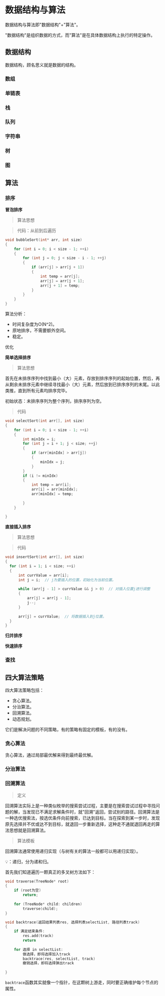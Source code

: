 # 数据结构与算法

数据结构与算法即"数据结构"+"算法"。

"数据结构"是组织数据的方式，而"算法"是在具体数据结构上执行的特定操作。



## 数据结构

数据结构，顾名思义就是数据的结构。



### 数组





### 单链表





### 栈



### 队列



### 字符串





### 树





### 图





## 算法



### 排序





**冒泡排序**

> 算法思想



> 代码：从前到后遍历

```c
void bubbleSort(int* arr, int size)
{
    for (int i = 0; i < size - 1; ++i)
    {
        for (int j = 0; j < size - i - 1; ++j)
        {
            if (arr[j] > arr[j + 1])
            {
                int temp = arr[j];
                arr[j] = arr[j + 1];
                arr[j + 1] = temp;
            }
        }
    }
}
```

算法分析：

- 时间复杂度为O(N^2)。
- 原地排序，不需要额外空间。
- 稳定。



优化





**简单选择排序**

> 算法思想

首先在未排序序列中找到最小（大）元素，存放到排序序列的起始位置，然后，再从剩余未排序元素中继续寻找最小（大）元素，然后放到已排序序列的末尾。以此类推，直到所有元素均排序完毕。

初始状态：未排序序列为整个序列，排序序列为空。

> 代码

```c
void selectSort(int arr[], int size)
{
    for (int i = 0; i < size - 1; ++i)
    {
        int minIdx = i;  
        for (int j = i + 1; j < size; ++j)
        {
            if (arr[minIdx] > arr[j])
            {
                minIdx = j;
            }
        }
        if (i != minIdx) 
        {	
            int temp = arr[i];
            arr[i] = arr[minIdx];
            arr[minIdx] = temp;
            
        }     
    }
    
}

```







**直接插入排序**

> 算法思想





> 代码

```C
void insertSort(int arr[], int size)
{
  for (int i = 1; i < size; ++i)
  {
      int currValue = arr[i];
      int j = i;  // j为要插入的位置，初始化为当前位置。
      
      while (arr[j - 1] > currValue && j > 0)  // 对插入位置j进行调整
      {
          arr[j] = arr[j - 1];
          j--;
      }
      
      arr[j] = currValue;  // 将数据插入到j位置。
  }
}
```





**归并排序**





**快速排序**







### 查找





## 四大算法策略

四大算法策略包括：

- 贪心算法。
- 分治算法。
- 回溯算法。
- 动态规划。

它们是解决问题的不同策略，有的策略有固定的模板，有的没有。



### 贪心算法

贪心算法，通过局部最优解来得到最终最优解。









### 分治算法







### 回溯算法

> 定义

回溯算法实际上是一种类似枚举的搜索尝试过程，主要是在搜索尝试过程中寻找问题的解，当发现已不满足求解条件时，就"回溯"返回，尝试别的路径。回溯算法是一种选优搜索法，按选优条件向前搜索，已达到目标。当在探索到某一步时，发现原先选择并不优或达不到目标，就退回一步重新选择，这种走不通就退回再走的算法思想就是回溯算法。



> 算法模板

回溯算法通常使用递归实现（与树有关的算法一般都可以用递归实现）。

:bulb:：递归，分为递和归。



首先我们知道遍历一颗真正的多叉树方法如下：

```c
void traverse(TreeNode* root)
{
    if (root为空)
        return;
    
    for (TreeNode* child: children)
   		traverse(child);
}
```



```c
void backtrace(返回结果列表res, 选择列表selectList, 路径列表track)
{
    if 满足结束条件:
    	res.add(track)
    	return
        
    for 选择 in selectList:
        做选择，即将选择加入track
        backtrace(res, selectList, track)
        撤销选择，即将选择弹出track
    
}
```



`backtrace`函数其实就像一个指针，在这颗树上游走，同时要正确维护每个节点的属性。




















